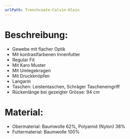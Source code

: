 ```yaml
---
urlPath: Trenchcoate-Calvin-Klein
---
```

# Beschreibung: 
- Gewebe mit flacher Optik
- Mit kontrastfarbenen Innenfutter
- Regular Fit
- Mit Karo Muster
- Mit Umlegekragen
- Mit Druckknöpfen
- Langarm
- Taschen: Leistentaschen, Schräger Tascheneingriff
- Rückenlänge bei gezeigter Grösse: 94 cm

# Material:
- Obermaterial: Baumwolle 62%, Polyamid (Nylon) 38%
- Futtermaterial: Baumwolle 100%
